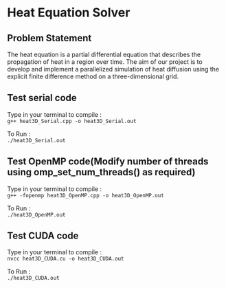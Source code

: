 # Heat Equation Solver

## Problem Statement
The heat equation is a partial differential equation that describes the propagation of heat in a region over time. The aim of our project is to develop and implement a parallelized simulation of heat diffusion using the explicit finite difference method on a three-dimensional grid.

## Test serial code
Type in your terminal to compile :\
`g++ heat3D_Serial.cpp -o heat3D_Serial.out`

To Run :\
`./heat3D_Serial.out`

## Test OpenMP code(Modify number of threads using omp_set_num_threads() as required)
Type in your terminal to compile :\
`g++ -fopenmp heat3D_OpenMP.cpp -o heat3D_OpenMP.out`

To Run :\
`./heat3D_OpenMP.out`

## Test CUDA code
Type in your terminal to compile :\
`nvcc heat3D_CUDA.cu -o heat3D_CUDA.out`

To Run :\
`./heat3D_CUDA.out`
